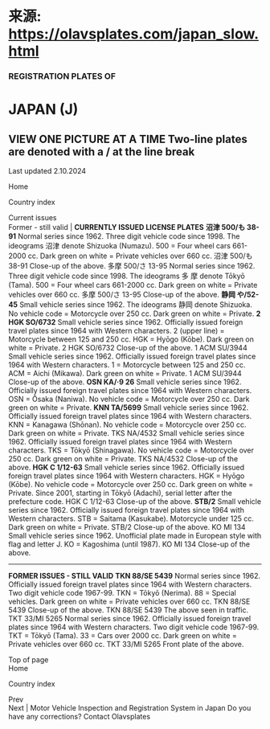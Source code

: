 # 来源: https://olavsplates.com/japan_slow.html

### REGISTRATION PLATES OF

# JAPAN (J)

  
VIEW ONE PICTURE AT A TIME Two-line plates are denoted with a / at the line break  
---  
Last updated 2.10.2024   
  
Home  
  
Country index  
  
Current issues  
Former - still valid |  **CURRENTLY ISSUED LICENSE PLATES** **沼津 500/も 38-91** Normal series since 1962. Three digit vehicle code since 1998. The ideograms 沼津 denote Shizuoka (Numazu). 500 = Four wheel cars 661-2000 cc. Dark green on white = Private vehicles over 660 cc. 沼津 500/も 38-91 Close-up of the above. 多摩 500/さ 13-95 Normal series since 1962. Three digit vehicle code since 1998. The ideograms 多 摩 denote Tōkyō (Tama). 500 = Four wheel cars 661-2000 cc. Dark green on white = Private vehicles over 660 cc. 多摩 500/さ 13-95 Close-up of the above. **静岡 や/52-45** Small vehicle series since 1962. The ideograms 静岡 denote Shizuoka. No vehicle code = Motorcycle over 250 cc. Dark green on white = Private. **2 HGK SO/6732** Small vehicle series since 1962. Officially issued foreign travel plates since 1964 with Western characters. 2 (upper line) = Motorcycle between 125 and 250 cc. HGK = Hyōgo (Kōbe). Dark green on white = Private. 2 HGK SO/6732 Close-up of the above. 1 ACM SU/3944 Small vehicle series since 1962. Officially issued foreign travel plates since 1964 with Western characters. 1 = Motorcycle between 125 and 250 cc. ACM = Aichi (Mikawa). Dark green on white = Private. 1 ACM SU/3944 Close-up of the above. **OSN KA/·9 26** Small vehicle series since 1962. Officially issued foreign travel plates since 1964 with Western characters. OSN = Ōsaka (Naniwa). No vehicle code = Motorcycle over 250 cc. Dark green on white = Private. **KNN TA/5699** Small vehicle series since 1962. Officially issued foreign travel plates since 1964 with Western characters. KNN = Kanagawa (Shōnan). No vehicle code = Motorcycle over 250 cc. Dark green on white = Private. TKS NA/4532 Small vehicle series since 1962. Officially issued foreign travel plates since 1964 with Western characters. TKS = Tōkyō (Shinagawa). No vehicle code = Motorcycle over 250 cc. Dark green on white = Private. TKS NA/4532 Close-up of the above. **HGK C 1/12-63** Small vehicle series since 1962. Officially issued foreign travel plates since 1964 with Western characters. HGK = Hyōgo (Kōbe). No vehicle code = Motorcycle over 250 cc. Dark green on white = Private. Since 2001, starting in Tōkyō (Adachi), serial letter after the prefecture code. HGK C 1/12-63 Close-up of the above. **STB/2** Small vehicle series since 1962. Officially issued foreign travel plates since 1964 with Western characters. STB = Saitama (Kasukabe). Motorcycle under 125 cc. Dark green on white = Private. STB/2 Close-up of the above. KO MI 134 Small vehicle series since 1962. Unofficial plate made in European style with flag and letter J. KO = Kagoshima (until 1987). KO MI 134 Close-up of the above.

* * *

**FORMER ISSUES - STILL VALID** **TKN 88/SE 5439** Normal series since 1962. Officially issued foreign travel plates since 1964 with Western characters. Two digit vehicle code 1967-99. TKN = Tōkyō (Nerima). 88 = Special vehicles. Dark green on white = Private vehicles over 660 cc. TKN 88/SE 5439 Close-up of the above. TKN 88/SE 5439 The above seen in traffic. TKT 33/MI 5265 Normal series since 1962. Officially issued foreign travel plates since 1964 with Western characters. Two digit vehicle code 1967-99. TKT = Tōkyō (Tama). 33 = Cars over 2000 cc. Dark green on white = Private vehicles over 660 cc. TKT 33/MI 5265 Front plate of the above.   
  
Top of page  
Home  
  
Country index  
  
Prev <Italy>  
Next <Jersey> |  Motor Vehicle Inspection and Registration System in Japan Do you have any corrections? Contact Olavsplates
